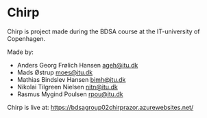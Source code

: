 # Chirp
Chirp is project made during the BDSA course at the IT-university of Copenhagen.

Made by:
- Anders Georg Frølich Hansen <ageh@itu.dk>
- Mads Østrup <moes@itu.dk>
- Mathias Bindslev Hansen <bimh@itu.dk>
- Nikolai Tilgreen Nielsen <nitn@itu.dk>
- Rasmus Mygind Poulsen <rpou@itu.dk>

Chirp is live at: 
https://bdsagroup02chirprazor.azurewebsites.net/
